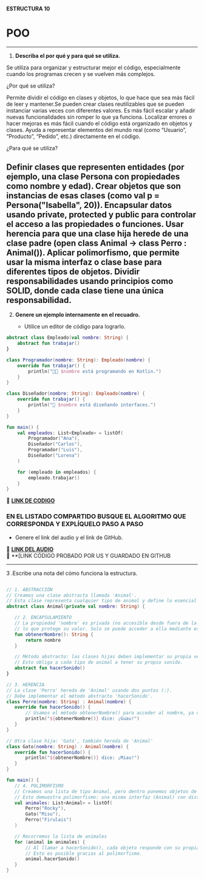 #### ESTRUCTURA 10
# POO  

---

1. **Describa el por qué y para qué se utiliza.**

Se utiliza para organizar y estructurar mejor el código, especialmente cuando los programas crecen y se vuelven más complejos.

¿Por qué se utiliza?

Permite dividir el código en clases y objetos, lo que hace que sea más fácil de leer y mantener.Se pueden crear clases reutilizables que se pueden instanciar varias veces con diferentes valores. Es más fácil escalar y añadir nuevas funcionalidades sin romper lo que ya funciona. Localizar errores o hacer mejoras es más fácil cuando el código está organizado en objetos y clases. Ayuda a representar elementos del mundo real (como “Usuario”, “Producto”, “Pedido”, etc.) directamente en el código.

¿Para qué se utiliza?

Definir clases que representen entidades (por ejemplo, una clase Persona con propiedades como nombre y edad). Crear objetos que son instancias de esas clases (como val p = Persona("Isabella", 20)). Encapsular datos usando private, protected y public para controlar el acceso a las propiedades o funciones. Usar herencia para que una clase hija herede de una clase padre (open class Animal → class Perro : Animal()). Aplicar polimorfismo, que permite usar la misma interfaz o clase base para diferentes tipos de objetos. Dividir responsabilidades usando principios como SOLID, donde cada clase tiene una única responsabilidad.
---
   
2. **Genere un ejemplo internamente en el recuadro.**  

   - Utilice un editor de código para lograrlo.
  
```kotlin
abstract class Empleado(val nombre: String) {
    abstract fun trabajar()
}

class Programador(nombre: String): Empleado(nombre) {
    override fun trabajar() {
        println("👨‍💻 $nombre está programando en Kotlin.")
    }
}

class Diseñador(nombre: String): Empleado(nombre) {
    override fun trabajar() {
        println("🎨 $nombre está diseñando interfaces.")
    }
}

fun main() {
    val empleados: List<Empleado> = listOf(
        Programador("Ana"),
        Diseñador("Carlos"),
        Programador("Luis"),
        Diseñador("Lorena")
    )

    for (empleado in empleados) {
        empleado.trabajar()
    }
}
```
   

🔗 **[LINK DE CODIGO]()** 

### EN EL LISTADO COMPARTIDO BUSQUE EL ALGORITMO QUE CORRESPONDA Y EXPLÍQUELO PASO A PASO  
- Genere el link del audio y el link de GitHub.  

🔗 **[LINK DEL AUDIO]()**  
🔗 **[LINK CÓDIGO PROBADO POR US Y GUARDADO EN GITHUB

---

3 .Escribe una nota del cómo funciona la estructura.


 ```kotlin

// 1. ABSTRACCIÓN
// Creamos una clase abstracta llamada 'Animal'.
// Esta clase representa cualquier tipo de animal y define lo esencial que todos deben tener.
abstract class Animal(private val nombre: String) {

    // 2. ENCAPSULAMIENTO
    // La propiedad 'nombre' es privada (no accesible desde fuera de la clase directamente),
    // lo que protege su valor. Solo se puede acceder a ella mediante este método.
    fun obtenerNombre(): String {
        return nombre
    }

    // Método abstracto: las clases hijas deben implementar su propia versión.
    // Esto obliga a cada tipo de animal a tener su propio sonido.
    abstract fun hacerSonido()
}

// 3. HERENCIA
// La clase 'Perro' hereda de 'Animal' usando dos puntos (:).
// Debe implementar el método abstracto 'hacerSonido'.
class Perro(nombre: String) : Animal(nombre) {
    override fun hacerSonido() {
        // Usamos el método obtenerNombre() para acceder al nombre, ya que 'nombre' es privado.
        println("${obtenerNombre()} dice: ¡Guau!")
    }
}

// Otra clase hija: 'Gato', también hereda de 'Animal'
class Gato(nombre: String) : Animal(nombre) {
    override fun hacerSonido() {
        println("${obtenerNombre()} dice: ¡Miau!")
    }
}

fun main() {
    // 4. POLIMORFISMO
    // Creamos una lista de tipo Animal, pero dentro ponemos objetos de tipo Perro y Gato.
    // Esto demuestra polimorfismo: una misma interfaz (Animal) con distintos comportamientos.
    val animales: List<Animal> = listOf(
        Perro("Rocky"),
        Gato("Misu"),
        Perro("Firulais")
    )

    // Recorremos la lista de animales
    for (animal in animales) {
        // Al llamar a hacerSonido(), cada objeto responde con su propia versión del método.
        // Esto es posible gracias al polimorfismo.
        animal.hacerSonido()
    }
}

```
